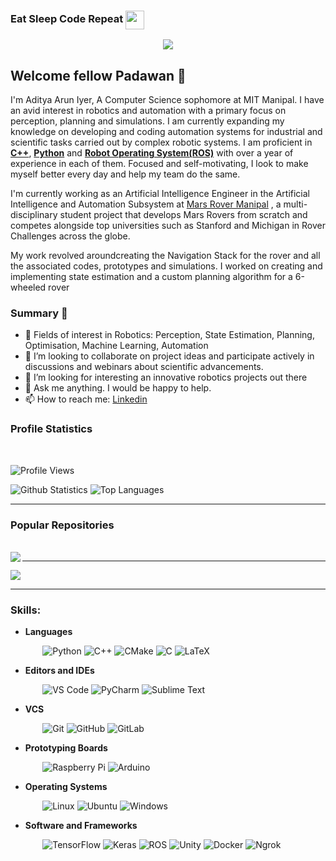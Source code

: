 ### Eat Sleep Code Repeat <img src="https://media.giphy.com/media/h741oEMnAUIILdX0kU/giphy.gif" width="30" height="30" align ="center">
<!--
<a href="https://github.com/LavaHawk0123">
  <img align="center" alt=" Aditya Arun Iyer's Github" width="22px" src="https://cdn.jsdelivr.net/npm/simple-icons@v3/icons/github.svg" />
</a>

<p>
  <a href="https://twitter.com/ayush_aiq"><img width="25" height="25" src="/resources/twitter.svg"></a>
  &nbsp;
  <a href="https://www.linkedin.com/in/aiqqia"><img width="25" height="25" src="/resources/linkedin.svg"></a>
  &nbsp;
  <a href="https://www.instagram.com/_.ayush_goyal._"><img width="25" height="25" src="/resources/instagram.svg"></a>
  &nbsp;
  <a href="https://discord.com/Ayush#6785"><img width="29" height="28" src="/resources/discord.png"></a>
   &nbsp;
</p>-->

<p  align="center"><img src="https://raw.githubusercontent.com/chiraag-kakar/chiraag-kakar/master/hadder.gif">

## Welcome fellow Padawan 👋
I'm Aditya Arun Iyer, A Computer  Science  sophomore at  MIT Manipal. I have  an  avid interest in robotics  and  automation  with a primary focus on perception,  planning  and simulations. I am currently expanding my knowledge on developing and coding automation systems  for industrial  and  scientific  tasks  carried  out  by  complex robotic systems. I am proficient in <b><a href = "https://docs.microsoft.com/en-us/cpp/?view=msvc-170">C++</a></b>,  <b><a href="https://www.python.org/">Python</a></b> and <b><a href="https://www.ros.org/">Robot Operating System(ROS)</a></b> with over a year of experience in each of them. Focused and self-motivating, I look to make myself better every day and help my team do the same.
 
I'm currently working as an Artificial Intelligence Engineer in the Artificial Intelligence and Automation Subsystem at <a href = "http://www.marsrovermanipal.com/">Mars Rover Manipal</a> , a multi-disciplinary student project that develops Mars Rovers from scratch and competes alongside top universities such as Stanford and Michigan in Rover Challenges across the globe.

My work revolved aroundcreating the Navigation Stack for the rover and all the associated codes, prototypes and simulations. I worked on creating and implementing state estimation and a custom planning algorithm for a 6-wheeled rover
### Summary 👨‍
- 🔭 Fields of interest in Robotics: Perception, State Estimation, Planning, Optimisation, Machine Learning, Automation
- 👯 I’m looking to collaborate on project ideas and participate actively in discussions and webinars about scientific advancements.
- 🤔 I’m looking for interesting an innovative robotics projects out there
- 💬 Ask me anything. I would be happy to help.
- 📫 How to reach me: [Linkedin](https://www.linkedin.com/in/adityaaruniyer/) 

### Profile Statistics
</br>

![Profile Views](https://komarev.com/ghpvc/?username=your-github-LavaHawk0123)

![Github Statistics](https://github-readme-stats-drab-delta.vercel.app/api?username=LavaHawk0123&count_private=true&show_icons=true&include_all_commits=true&theme=radical)
![Top Languages](https://github-readme-stats-drab-delta.vercel.app/api/top-langs/?username=LavaHawk0123&hide=TeX&layout=compact&theme=radical)

---

### Popular Repositories
</br>

<a href="https://github.com/LavaHawk0123/Artmis-Drone">
  <img align="left" src="https://github-readme-stats.vercel.app/api/pin/?username=LavaHawk0123&repo=Artmis-Drone&title_color=ffffff&text_color=c9cacc&icon_color=2bbc8a&bg_color=1d1f21" />
</a>

---

<a href="https://github.com/LavaHawk0123/Projects">
  <img align="centre" src="https://github-readme-stats.vercel.app/api/pin/?username=LavaHawk0123&repo=Projects&title_color=ffffff&text_color=c9cacc&icon_color=2bbc8a&bg_color=1d1f21" />
</a>

---
<!--
### Social and Professional Reach:
</br>

[![Instagram Badge](https://img.shields.io/badge/-lsd____________-purple?style=plastic&logo=instagram&logoColor=white&link=https://www.instagram.com/lsd____________/?hl=en)](https://www.instagram.com/lsd____________/?hl=en)
[![Facebook Badge](https://img.shields.io/badge/-leanderdsouza22-blue?style=plastic&logo=Facebook&logoColor=white&link=https://www.facebook.com/leanderdsouza22)](https://www.facebook.com/leanderdsouza22)
[![Twitter Badge](https://img.shields.io/badge/-LeanderStephen3-blue?style=plastic&logo=Twitter&logoColor=white&link=https://twitter.com/LeanderStephen3)](https://twitter.com/LeanderStephen3)
[![Reddit Badge](https://img.shields.io/badge/-leanderLSD-FF4500?style=plastic&logo=Reddit&logoColor=white)](https://www.reddit.com/user/leanderLSD)
[![Discord Badge](https://img.shields.io/badge/-LSD%233237-7289DA?style=plastic&logo=discord&logoColor=white)](https://discord.gg/h6YGr56)

[![Linkedin Badge](https://img.shields.io/badge/-Leander%20Stephen%20D'Souza-blue?style=plastic&logo=Linkedin&logoColor=white)](https://www.linkedin.com/in/lsd/)
[![Gmail Badge](https://img.shields.io/badge/-leanderdsouza1234@gmail.com-c14438?style=plastic&logo=Gmail&logoColor=white&link=mailto:leanderdsouza1234@gmail.com)](mailto:leanderdsouza1234@gmail.com)
[![HackerRank Badge](https://img.shields.io/badge/leanderdsouza121-black.svg?style=plastic&logo=hackerrank)](https://www.hackerrank.com/leanderdsouza121)
[![Kaggle Badge](https://img.shields.io/badge/-leanderstephendsouza-20BEFF?style=plastic&logo=kaggle&logoColor=white)](https://www.kaggle.com/leanderstephendsouza)

---
-->
### Skills:

* **Languages**

&nbsp;&nbsp;&nbsp;&nbsp;&nbsp;&nbsp;&nbsp;&nbsp;&nbsp;&nbsp;&nbsp;&nbsp;
![Python](https://img.shields.io/badge/-Python-black?style=plastic&logo=Python)
![C++](https://img.shields.io/badge/-C%2B%2B-00599C?style=plastic&logo=C%2B%2B)
![CMake](https://img.shields.io/badge/-CMake-064F8C?style=plastic&logo=CMake)
![C](https://img.shields.io/badge/-C-A8B9CC?style=plastic&logo=C)
![LaTeX](https://img.shields.io/badge/-LaTeX-008080?style=plastic&logo=LaTex)

* **Editors and IDEs**

&nbsp;&nbsp;&nbsp;&nbsp;&nbsp;&nbsp;&nbsp;&nbsp;&nbsp;&nbsp;&nbsp;&nbsp;
![VS Code](https://img.shields.io/badge/-VS%20Code-007ACC?style=plastic&logo=visual-studio-code)
![PyCharm](https://img.shields.io/badge/-PyCharm-000000?style=plastic&logo=PyCharm)
![Sublime Text](https://img.shields.io/badge/-Sublime%20Text-000000?style=plastic&logo=Sublime-Text)

* **VCS**

&nbsp;&nbsp;&nbsp;&nbsp;&nbsp;&nbsp;&nbsp;&nbsp;&nbsp;&nbsp;&nbsp;&nbsp;
![Git](https://img.shields.io/badge/-Git-black?style=plastic&logo=git)
![GitHub](https://img.shields.io/badge/-GitHub-181717?style=plastic&logo=github)
![GitLab](https://img.shields.io/badge/-GitLab-FCA121?style=plastic&logo=GitLab)

* **Prototyping Boards**

&nbsp;&nbsp;&nbsp;&nbsp;&nbsp;&nbsp;&nbsp;&nbsp;&nbsp;&nbsp;&nbsp;&nbsp;
![Raspberry Pi](https://img.shields.io/badge/-Raspberry%20Pi-C51A4A?style=plastic&logo=Raspberry-Pi)
![Arduino](https://img.shields.io/badge/-Arduino-00979D?style=plastic&logo=Arduino&logoColor=white)


* **Operating Systems**

&nbsp;&nbsp;&nbsp;&nbsp;&nbsp;&nbsp;&nbsp;&nbsp;&nbsp;&nbsp;&nbsp;&nbsp;
![Linux](https://img.shields.io/badge/-Linux-000000?style=flat&logo=linux&logoColor=FCC624)
![Ubuntu](https://img.shields.io/badge/-Ubuntu-E95420?style=plastic&logo=Ubuntu&logoColor=white)
![Windows](https://img.shields.io/badge/-Windows-0078D6?style=plastic&logo=Windows&logoColor=white)


* **Software and Frameworks**

&nbsp;&nbsp;&nbsp;&nbsp;&nbsp;&nbsp;&nbsp;&nbsp;&nbsp;&nbsp;&nbsp;&nbsp;
![TensorFlow](https://img.shields.io/badge/TensorFlow%20-%23FF6F00.svg?&style=plastic&logo=TensorFlow&logoColor=white)
![Keras](https://img.shields.io/badge/Keras%20-%23D00000.svg?&style=plastic&logo=Keras&logoColor=white) 
![ROS](https://img.shields.io/badge/-ROS-22314E?style=plastic&logo=ROS)
![Unity](https://img.shields.io/badge/-Unity-000000?style=plastic&logo=Unity)
![Docker](https://img.shields.io/badge/-Docker-000000?style=plastic&logo=Docker)
![Ngrok](https://img.shields.io/badge/-Ngrok-1F1E37?style=plastic&logo=ngrok)


